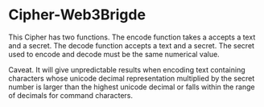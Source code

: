 # Cipher-Web3Brigde

This Cipher has two functions. The encode function takes a accepts a text and a secret. 
The decode function accepts a text and a secret. 
The secret used to encode and decode must be the same numerical value. 


Caveat. It will give unpredictable results when encoding text containing characters whose unicode decimal representation multiplied by the secret number is larger than the highest unicode decimal or falls within the range of decimals for command characters.
